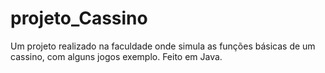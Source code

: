 # projeto_Cassino
Um projeto realizado na faculdade onde simula as funções básicas de um cassino, com alguns jogos exemplo.
Feito em Java.
